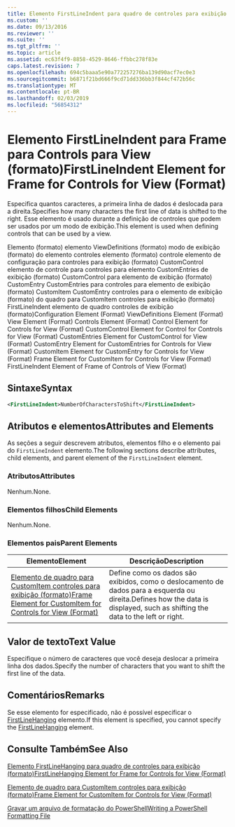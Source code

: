 ```yaml
---
title: Elemento FirstLineIndent para quadro de controles para exibição (formato) | Microsoft Docs
ms.custom: ''
ms.date: 09/13/2016
ms.reviewer: ''
ms.suite: ''
ms.tgt_pltfrm: ''
ms.topic: article
ms.assetid: ec63f4f9-8858-4529-8646-ffbbc278f83e
caps.latest.revision: 7
ms.openlocfilehash: 694c5baaa5e90a772257276ba139d90acf7ec0e3
ms.sourcegitcommit: b6871f21bd666f9cd71dd336bb3f844cf472b56c
ms.translationtype: MT
ms.contentlocale: pt-BR
ms.lasthandoff: 02/03/2019
ms.locfileid: "56854312"
---
```

# <a name="firstlineindent-element-for-frame-for-controls-for-view-format"></a><span data-ttu-id="7a3b9-102">Elemento FirstLineIndent para Frame para Controls para View (formato)</span><span class="sxs-lookup"><span data-stu-id="7a3b9-102">FirstLineIndent Element for Frame for Controls for View (Format)</span></span>

<span data-ttu-id="7a3b9-103">Especifica quantos caracteres, a primeira linha de dados é deslocada para a direita.</span><span class="sxs-lookup"><span data-stu-id="7a3b9-103">Specifies how many characters the first line of data is shifted to the right.</span></span> <span data-ttu-id="7a3b9-104">Esse elemento é usado durante a definição de controles que podem ser usados por um modo de exibição.</span><span class="sxs-lookup"><span data-stu-id="7a3b9-104">This element is used when defining controls that can be used by a view.</span></span>

<span data-ttu-id="7a3b9-105">Elemento (formato) elemento ViewDefinitions (formato) modo de exibição (formato) do elemento controles elemento (formato) controle elemento de configuração para controles para exibição (formato) CustomControl elemento de controle para controles para elemento CustomEntries de exibição (formato) CustomControl para elemento de exibição (formato) CustomEntry CustomEntries para controles para elemento de exibição (formato) CustomItem CustomEntry controles para o elemento de exibição (formato) do quadro para CustomItem controles para exibição (formato) FirstLineIndent elemento de quadro controles de exibição (formato)</span><span class="sxs-lookup"><span data-stu-id="7a3b9-105">Configuration Element (Format) ViewDefinitions Element (Format) View Element (Format) Controls Element (Format) Control Element for Controls for View (Format) CustomControl Element for Control for Controls for View (Format) CustomEntries Element for CustomControl for View (Format) CustomEntry Element for CustomEntries for Controls for View (Format) CustomItem Element for CustomEntry for Controls for View (Format) Frame Element for CustomItem for Controls for View (Format) FirstLineIndent Element of Frame of Controls of View (Format)</span></span>

## <a name="syntax"></a><span data-ttu-id="7a3b9-106">Sintaxe</span><span class="sxs-lookup"><span data-stu-id="7a3b9-106">Syntax</span></span>

```xml
<FirstLineIndent>NumberOfCharactersToShift</FirstLineIndent>
```

## <a name="attributes-and-elements"></a><span data-ttu-id="7a3b9-107">Atributos e elementos</span><span class="sxs-lookup"><span data-stu-id="7a3b9-107">Attributes and Elements</span></span>

<span data-ttu-id="7a3b9-108">As seções a seguir descrevem atributos, elementos filho e o elemento pai do `FirstLineIndent` elemento.</span><span class="sxs-lookup"><span data-stu-id="7a3b9-108">The following sections describe attributes, child elements, and parent element of the `FirstLineIndent` element.</span></span>

### <a name="attributes"></a><span data-ttu-id="7a3b9-109">Atributos</span><span class="sxs-lookup"><span data-stu-id="7a3b9-109">Attributes</span></span>

<span data-ttu-id="7a3b9-110">Nenhum.</span><span class="sxs-lookup"><span data-stu-id="7a3b9-110">None.</span></span>

### <a name="child-elements"></a><span data-ttu-id="7a3b9-111">Elementos filhos</span><span class="sxs-lookup"><span data-stu-id="7a3b9-111">Child Elements</span></span>

<span data-ttu-id="7a3b9-112">Nenhum.</span><span class="sxs-lookup"><span data-stu-id="7a3b9-112">None.</span></span>

### <a name="parent-elements"></a><span data-ttu-id="7a3b9-113">Elementos pais</span><span class="sxs-lookup"><span data-stu-id="7a3b9-113">Parent Elements</span></span>

|<span data-ttu-id="7a3b9-114">Elemento</span><span class="sxs-lookup"><span data-stu-id="7a3b9-114">Element</span></span>|<span data-ttu-id="7a3b9-115">Descrição</span><span class="sxs-lookup"><span data-stu-id="7a3b9-115">Description</span></span>|
|-------------|-----------------|
|[<span data-ttu-id="7a3b9-116">Elemento de quadro para CustomItem controles para exibição (formato)</span><span class="sxs-lookup"><span data-stu-id="7a3b9-116">Frame Element for CustomItem for Controls for View (Format)</span></span>](./frame-element-for-customitem-for-controls-for-view-format.md)|<span data-ttu-id="7a3b9-117">Define como os dados são exibidos, como o deslocamento de dados para a esquerda ou direita.</span><span class="sxs-lookup"><span data-stu-id="7a3b9-117">Defines how the data is displayed, such as shifting the data to the left or right.</span></span>|

## <a name="text-value"></a><span data-ttu-id="7a3b9-118">Valor de texto</span><span class="sxs-lookup"><span data-stu-id="7a3b9-118">Text Value</span></span>

<span data-ttu-id="7a3b9-119">Especifique o número de caracteres que você deseja deslocar a primeira linha dos dados.</span><span class="sxs-lookup"><span data-stu-id="7a3b9-119">Specify the number of characters that you want to shift the first line of the data.</span></span>

## <a name="remarks"></a><span data-ttu-id="7a3b9-120">Comentários</span><span class="sxs-lookup"><span data-stu-id="7a3b9-120">Remarks</span></span>

<span data-ttu-id="7a3b9-121">Se esse elemento for especificado, não é possível especificar o [FirstLineHanging](./firstlinehanging-element-for-frame-for-controls-for-view-format.md) elemento.</span><span class="sxs-lookup"><span data-stu-id="7a3b9-121">If this element is specified, you cannot specify the [FirstLineHanging](./firstlinehanging-element-for-frame-for-controls-for-view-format.md) element.</span></span>

## <a name="see-also"></a><span data-ttu-id="7a3b9-122">Consulte Também</span><span class="sxs-lookup"><span data-stu-id="7a3b9-122">See Also</span></span>

[<span data-ttu-id="7a3b9-123">Elemento FirstLineHanging para quadro de controles para exibição (formato)</span><span class="sxs-lookup"><span data-stu-id="7a3b9-123">FirstLineHanging Element for Frame for Controls for View (Format)</span></span>](./firstlinehanging-element-for-frame-for-controls-for-view-format.md)

[<span data-ttu-id="7a3b9-124">Elemento de quadro para CustomItem controles para exibição (formato)</span><span class="sxs-lookup"><span data-stu-id="7a3b9-124">Frame Element for CustomItem for Controls for View (Format)</span></span>](./frame-element-for-customitem-for-controls-for-view-format.md)

[<span data-ttu-id="7a3b9-125">Gravar um arquivo de formatação do PowerShell</span><span class="sxs-lookup"><span data-stu-id="7a3b9-125">Writing a PowerShell Formatting File</span></span>](./writing-a-powershell-formatting-file.md)
